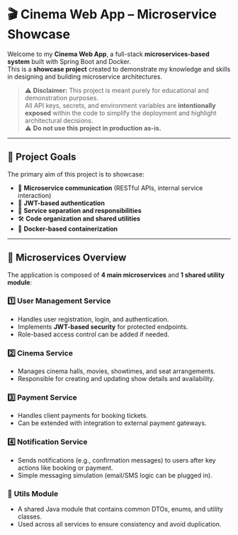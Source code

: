# 🎬 Cinema Web App – Microservice Showcase

Welcome to my **Cinema Web App**, a full-stack **microservices-based system** built with Spring Boot and Docker.  
This is a **showcase project** created to demonstrate my knowledge and skills in designing and building microservice architectures.

> ⚠️ **Disclaimer:** This project is meant purely for educational and demonstration purposes.  
> All API keys, secrets, and environment variables are **intentionally exposed** within the code to simplify the deployment and highlight architectural decisions.  
> ⚠️ **Do not use this project in production as-is.**

---

## 🎯 Project Goals

The primary aim of this project is to showcase:

- 🔁 **Microservice communication** (RESTful APIs, internal service interaction)
- 🔐 **JWT-based authentication**
- 🧩 **Service separation and responsibilities**
- 🛠️ **Code organization and shared utilities**
- 🐳 **Docker-based containerization**

---

## 🧱 Microservices Overview

The application is composed of **4 main microservices** and **1 shared utility module**:

### 1️⃣ **User Management Service**
- Handles user registration, login, and authentication.
- Implements **JWT-based security** for protected endpoints.
- Role-based access control can be added if needed.

### 2️⃣ **Cinema Service**
- Manages cinema halls, movies, showtimes, and seat arrangements.
- Responsible for creating and updating show details and availability.

### 3️⃣ **Payment Service**
- Handles client payments for booking tickets.
- Can be extended with integration to external payment gateways.

### 4️⃣ **Notification Service**
- Sends notifications (e.g., confirmation messages) to users after key actions like booking or payment.
- Simple messaging simulation (email/SMS logic can be plugged in).

### 🧰 **Utils Module**
- A shared Java module that contains common DTOs, enums, and utility classes.
- Used across all services to ensure consistency and avoid duplication.
